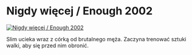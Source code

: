 Nigdy więcej / Enough 2002 
=============
[![Nigdy więcej / Enough 2002 ](http://vidos.pl/images/player.gif)](http://vidos.pl/nigdy-wiecej-enough-2002)

 Slim ucieka wraz z córką od brutalnego męża. Zaczyna trenować sztuki walki, aby się przed nim obronić.

